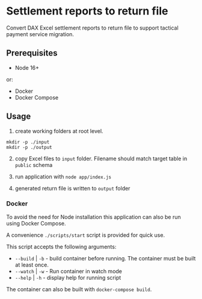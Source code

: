 # Settlement reports to return file
Convert DAX Excel settlement reports to return file to support tactical payment service migration.

## Prerequisites
- Node 16+

or:

- Docker
- Docker Compose

## Usage

1. create working folders at root level.

```
mkdir -p ./input
mkdir -p ./output
```

2. copy Excel files to `input` folder.  Filename should match target table in `public` schema

3. run application with `node app/index.js`

4. generated return file is written to `output` folder

### Docker
To avoid the need for Node installation this application can also be run using Docker Compose.


A convenience `./scripts/start` script is provided for quick use.

This script accepts the following arguments:

- `--build` | `-b` - build container before running.  The container must be built at least once.
- `--watch` | `-w` - Run container in watch mode
- `--help` | `-h` - display help for running script

The container can also be built with `docker-compose build`.
